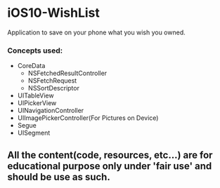 # iOS10-WishList
Application to save on your phone what you wish you owned.

### Concepts used:
* CoreData
  * NSFetchedResultController
  * NSFetchRequest
  * NSSortDescriptor
* UITableView
* UIPickerView
* UINavigationController
* UIImagePickerController(For Pictures on Device)
* Segue
* UISegment

## All the content(code, resources, etc...) are for educational purpose only under 'fair use' and should be use as such.

